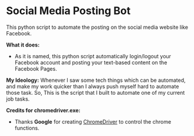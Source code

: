 # Social Media Posting Bot
This python script to automate the posting on the social media website like Facebook.

**What it does:**
- As it is named, this python script automatically login/logout your Facebook account and posting your text-based content on the Facebook Pages.


**My Ideology:** Whenever I saw some tech things which can be automated, and make my work quicker than I always push myself hard to automate those task. So, This is the script that I built to automate one of my current job tasks.

**Credits for chromedriver.exe:**
- Thanks **Google** for creating <a href="https://chromedriver.chromium.org/">ChromeDriver</a> to control the chrome functions.

